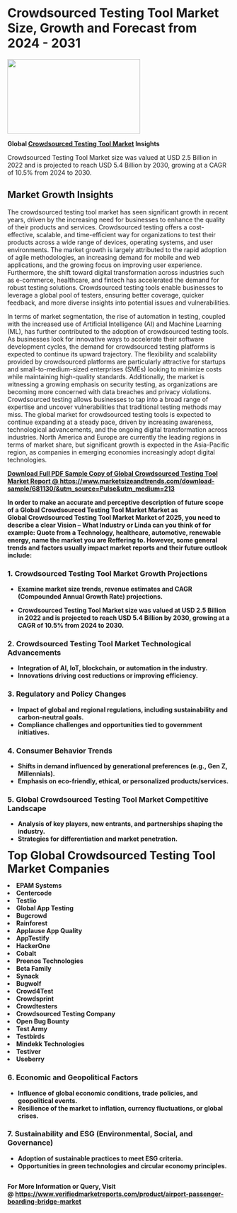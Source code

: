 <H1>Crowdsourced Testing Tool Market Size, Growth and Forecast from 2024 - 2031</H1><img class="aligncenter size-medium wp-image-584254" src="https://thirdeyenews.in/wp-content/uploads/2024/09/Global-Market-Research-300x168.jpeg" alt="" width="300" height="168" /><p><strong>Global&nbsp;<a href="https://www.marketsizeandtrends.com/download-sample/681130/&amp;utm_source=Pulse&amp;utm_medium=213">Crowdsourced Testing Tool Market</a> Insights</strong></p><p>Crowdsourced Testing Tool Market size was valued at USD 2.5 Billion in 2022 and is projected to reach USD 5.4 Billion by 2030, growing at a CAGR of 10.5% from 2024 to 2030.</p><p><h2>Market Growth Insights</h2> <p>The crowdsourced testing tool market has seen significant growth in recent years, driven by the increasing need for businesses to enhance the quality of their products and services. Crowdsourced testing offers a cost-effective, scalable, and time-efficient way for organizations to test their products across a wide range of devices, operating systems, and user environments. The market growth is largely attributed to the rapid adoption of agile methodologies, an increasing demand for mobile and web applications, and the growing focus on improving user experience. Furthermore, the shift toward digital transformation across industries such as e-commerce, healthcare, and fintech has accelerated the demand for robust testing solutions. Crowdsourced testing tools enable businesses to leverage a global pool of testers, ensuring better coverage, quicker feedback, and more diverse insights into potential issues and vulnerabilities.</p> <p><strong><a href="#"></a></strong></p> <p>In terms of market segmentation, the rise of automation in testing, coupled with the increased use of Artificial Intelligence (AI) and Machine Learning (ML), has further contributed to the adoption of crowdsourced testing tools. As businesses look for innovative ways to accelerate their software development cycles, the demand for crowdsourced testing platforms is expected to continue its upward trajectory. The flexibility and scalability provided by crowdsourced platforms are particularly attractive for startups and small-to-medium-sized enterprises (SMEs) looking to minimize costs while maintaining high-quality standards. Additionally, the market is witnessing a growing emphasis on security testing, as organizations are becoming more concerned with data breaches and privacy violations. Crowdsourced testing allows businesses to tap into a broad range of expertise and uncover vulnerabilities that traditional testing methods may miss. The global market for crowdsourced testing tools is expected to continue expanding at a steady pace, driven by increasing awareness, technological advancements, and the ongoing digital transformation across industries. North America and Europe are currently the leading regions in terms of market share, but significant growth is expected in the Asia-Pacific region, as companies in emerging economies increasingly adopt digital technologies. <p><strong><a href="#"></p><p><span class=""><strong>Download Full PDF Sample Copy of Global Crowdsourced Testing Tool Market Report</strong> @ <a href="https://www.marketsizeandtrends.com/download-sample/681130/&amp;utm_source=Pulse&amp;utm_medium=213" target="_blank">https://www.marketsizeandtrends.com/download-sample/681130/&amp;utm_source=Pulse&amp;utm_medium=213</a></span></p><p>In order to make an accurate and perceptive description of future scope of a Global&nbsp;Crowdsourced Testing Tool Market Market as Global&nbsp;Crowdsourced Testing Tool Market Market of 2025, you need to describe a clear Vision &ndash; What Industry or Linda can you think of for example: Quote from a Technology, healthcare, automotive, renewable energy, name the market you are Reffering to. However, some general trends and factors usually impact market reports and their future outlook include:</p><h3>1.&nbsp;<strong>Crowdsourced Testing Tool Market Growth Projections</strong></h3><ul><li>Examine market size trends, revenue estimates and CAGR (Compounded Annual Growth Rate) projections.</li><li><p>Crowdsourced Testing Tool Market size was valued at USD 2.5 Billion in 2022 and is projected to reach USD 5.4 Billion by 2030, growing at a CAGR of 10.5% from 2024 to 2030.</p></li></ul><h3>2.&nbsp;<strong>Crowdsourced Testing Tool Market Technological Advancements</strong></h3><ul><li>Integration of AI, IoT, blockchain, or automation in the industry.</li><li>Innovations driving cost reductions or improving efficiency.</li></ul><h3>3.&nbsp;<strong>Regulatory and Policy Changes</strong></h3><ul><li>Impact of global and regional regulations, including sustainability and carbon-neutral goals.</li><li>Compliance challenges and opportunities tied to government initiatives.</li></ul><h3>4.&nbsp;<strong>Consumer Behavior Trends</strong></h3><ul><li>Shifts in demand influenced by generational preferences (e.g., Gen Z, Millennials).</li><li>Emphasis on eco-friendly, ethical, or personalized products/services.</li></ul><h3>5.&nbsp;<strong>Global Crowdsourced Testing Tool Market Competitive Landscape</strong></h3><ul><li>Analysis of key players, new entrants, and partnerships shaping the industry.</li><li>Strategies for differentiation and market penetration.</li></ul><p data-pm-slice="1 1 []"><span style="color: inherit; font-family: inherit; font-size: 25px;">Top Global Crowdsourced Testing Tool Market Companies</span></p><div class="" data-test-id=""><p><li>EPAM Systems</li><li> Centercode</li><li> Testlio</li><li> Global App Testing</li><li> Bugcrowd</li><li> Rainforest</li><li> Applause App Quality</li><li> AppTestify</li><li> HackerOne</li><li> Cobalt</li><li> Preenos Technologies</li><li> Beta Family</li><li> Synack</li><li> Bugwolf</li><li> Crowd4Test</li><li> Crowdsprint</li><li> Crowdtesters</li><li> Crowdsourced Testing Company</li><li> Open Bug Bounty</li><li> Test Army</li><li> Testbirds</li><li> Mindekk Technologies</li><li> Testiver</li><li> Useberry</li></p></div><h3>6.&nbsp;<strong>Economic and Geopolitical Factors</strong></h3><ul><li>Influence of global economic conditions, trade policies, and geopolitical events.</li><li>Resilience of the market to inflation, currency fluctuations, or global crises.</li></ul><h3>7.&nbsp;<strong>Sustainability and ESG (Environmental, Social, and Governance)</strong></h3><ul><li>Adoption of sustainable practices to meet ESG criteria.</li><li>Opportunities in green technologies and circular economy principles.</li></ul><h2><strong style="font-size: 14px;">For More Information or Query, Visit @&nbsp;</strong><a style="background-color: #ffffff; font-size: 14px;" href="https://www.marketsizeandtrends.com/report/crowdsourced-testing-tool-market/" target="_blank">https://www.verifiedmarketreports.com/product/airport-passenger-boarding-bridge-market</a></h2>
